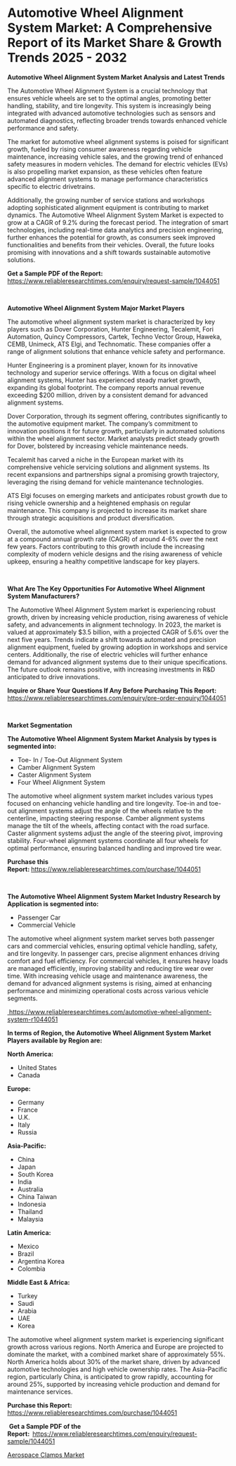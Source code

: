 <p><h1>Automotive Wheel Alignment System Market: A Comprehensive Report of its Market Share & Growth Trends 2025 - 2032</h1></p><p><strong>Automotive Wheel Alignment System Market Analysis and Latest Trends</strong></p>
<p><p>The Automotive Wheel Alignment System is a crucial technology that ensures vehicle wheels are set to the optimal angles, promoting better handling, stability, and tire longevity. This system is increasingly being integrated with advanced automotive technologies such as sensors and automated diagnostics, reflecting broader trends towards enhanced vehicle performance and safety.</p><p>The market for automotive wheel alignment systems is poised for significant growth, fueled by rising consumer awareness regarding vehicle maintenance, increasing vehicle sales, and the growing trend of enhanced safety measures in modern vehicles. The demand for electric vehicles (EVs) is also propelling market expansion, as these vehicles often feature advanced alignment systems to manage performance characteristics specific to electric drivetrains.</p><p>Additionally, the growing number of service stations and workshops adopting sophisticated alignment equipment is contributing to market dynamics. The Automotive Wheel Alignment System Market is expected to grow at a CAGR of 9.2% during the forecast period. The integration of smart technologies, including real-time data analytics and precision engineering, further enhances the potential for growth, as consumers seek improved functionalities and benefits from their vehicles. Overall, the future looks promising with innovations and a shift towards sustainable automotive solutions.</p></p>
<p><strong>Get a Sample PDF of the Report:&nbsp;</strong> <a href="https://www.reliableresearchtimes.com/enquiry/request-sample/1044051?utm_campaign=2513&utm_medium=2&utm_source=Github&utm_content=ia&utm_term=17022025&utm_id=automotive-wheel-alignment-system">https://www.reliableresearchtimes.com/enquiry/request-sample/1044051</a></p>
<p>&nbsp;</p>
<p><strong>Automotive Wheel Alignment System Major Market Players</strong></p>
<p><p>The automotive wheel alignment system market is characterized by key players such as Dover Corporation, Hunter Engineering, Tecalemit, Fori Automation, Quincy Compressors, Cartek, Techno Vector Group, Haweka, CEMB, Unimeck, ATS Elgi, and Technomatic. These companies offer a range of alignment solutions that enhance vehicle safety and performance.</p><p>Hunter Engineering is a prominent player, known for its innovative technology and superior service offerings. With a focus on digital wheel alignment systems, Hunter has experienced steady market growth, expanding its global footprint. The company reports annual revenue exceeding $200 million, driven by a consistent demand for advanced alignment systems.</p><p>Dover Corporation, through its segment offering, contributes significantly to the automotive equipment market. The company’s commitment to innovation positions it for future growth, particularly in automated solutions within the wheel alignment sector. Market analysts predict steady growth for Dover, bolstered by increasing vehicle maintenance needs.</p><p>Tecalemit has carved a niche in the European market with its comprehensive vehicle servicing solutions and alignment systems. Its recent expansions and partnerships signal a promising growth trajectory, leveraging the rising demand for vehicle maintenance technologies.</p><p>ATS Elgi focuses on emerging markets and anticipates robust growth due to rising vehicle ownership and a heightened emphasis on regular maintenance. This company is projected to increase its market share through strategic acquisitions and product diversification.</p><p>Overall, the automotive wheel alignment system market is expected to grow at a compound annual growth rate (CAGR) of around 4-6% over the next few years. Factors contributing to this growth include the increasing complexity of modern vehicle designs and the rising awareness of vehicle upkeep, ensuring a healthy competitive landscape for key players.</p></p>
<p>&nbsp;</p>
<p><strong>What Are The Key Opportunities For Automotive Wheel Alignment System Manufacturers?</strong></p>
<p><p>The Automotive Wheel Alignment System market is experiencing robust growth, driven by increasing vehicle production, rising awareness of vehicle safety, and advancements in alignment technology. In 2023, the market is valued at approximately $3.5 billion, with a projected CAGR of 5.6% over the next five years. Trends indicate a shift towards automated and precision alignment equipment, fueled by growing adoption in workshops and service centers. Additionally, the rise of electric vehicles will further enhance demand for advanced alignment systems due to their unique specifications. The future outlook remains positive, with increasing investments in R&D anticipated to drive innovations.</p></p>
<p><strong>Inquire or Share Your Questions If Any Before Purchasing This Report:</strong> <a href="https://www.reliableresearchtimes.com/enquiry/pre-order-enquiry/1044051?utm_campaign=2513&utm_medium=2&utm_source=Github&utm_content=ia&utm_term=17022025&utm_id=automotive-wheel-alignment-system">https://www.reliableresearchtimes.com/enquiry/pre-order-enquiry/1044051</a></p>
<p>&nbsp;</p>
<p><strong>Market Segmentation</strong></p>
<p><strong>The Automotive Wheel Alignment System Market Analysis by types is segmented into:</strong></p>
<p><ul><li>Toe- In / Toe-Out Alignment System</li><li>Camber Alignment System</li><li>Caster Alignment System</li><li>Four Wheel Alignment System</li></ul></p>
<p><p>The automotive wheel alignment system market includes various types focused on enhancing vehicle handling and tire longevity. Toe-in and toe-out alignment systems adjust the angle of the wheels relative to the centerline, impacting steering response. Camber alignment systems manage the tilt of the wheels, affecting contact with the road surface. Caster alignment systems adjust the angle of the steering pivot, improving stability. Four-wheel alignment systems coordinate all four wheels for optimal performance, ensuring balanced handling and improved tire wear.</p></p>
<p><strong>Purchase this Report:&nbsp;</strong><a href="https://www.reliableresearchtimes.com/purchase/1044051?utm_campaign=2513&utm_medium=2&utm_source=Github&utm_content=ia&utm_term=17022025&utm_id=automotive-wheel-alignment-system">https://www.reliableresearchtimes.com/purchase/1044051</a></p>
<p>&nbsp;</p>
<p><strong>The Automotive Wheel Alignment System Market Industry Research by Application is segmented into:</strong></p>
<p><ul><li>Passenger Car</li><li>Commercial Vehicle</li></ul></p>
<p><p>The automotive wheel alignment system market serves both passenger cars and commercial vehicles, ensuring optimal vehicle handling, safety, and tire longevity. In passenger cars, precise alignment enhances driving comfort and fuel efficiency. For commercial vehicles, it ensures heavy loads are managed efficiently, improving stability and reducing tire wear over time. With increasing vehicle usage and maintenance awareness, the demand for advanced alignment systems is rising, aimed at enhancing performance and minimizing operational costs across various vehicle segments.</p></p>
<p><a href="https://www.reliableresearchtimes.com/automotive-wheel-alignment-system-r1044051?utm_campaign=2513&utm_medium=2&utm_source=Github&utm_content=ia&utm_term=17022025&utm_id=automotive-wheel-alignment-system">&nbsp;https://www.reliableresearchtimes.com/automotive-wheel-alignment-system-r1044051</a></p>
<p><strong>In terms of Region, the Automotive Wheel Alignment System Market Players available by Region are:</strong></p>
<p>
    <p> <strong> North America: </strong>
        <ul>
            <li>United States</li>
            <li>Canada</li>
        </ul>
        </p> 
    <p> <strong> Europe: </strong>
        <ul>
            <li>Germany</li>
            <li>France</li>
            <li>U.K.</li>
            <li>Italy</li>
            <li>Russia</li>
        </ul>
        </p> 
    <p> <strong> Asia-Pacific: </strong>
        <ul>
            <li>China</li>
            <li>Japan</li>
            <li>South Korea</li>
            <li>India</li>
            <li>Australia</li>
            <li>China Taiwan</li>
            <li>Indonesia</li>
            <li>Thailand</li>
            <li>Malaysia</li>
        </ul>
        </p> 
    <p> <strong> Latin America: </strong>
        <ul>
            <li>Mexico</li>
            <li>Brazil</li>
            <li>Argentina Korea</li>
            <li>Colombia</li>
        </ul>
        </p> 
    <p> <strong> Middle East & Africa: </strong>
        <ul>
            <li>Turkey</li>
            <li>Saudi</li>
            <li>Arabia</li>
            <li>UAE</li>
            <li>Korea</li>
        </ul>
    </p>
    </p>
<p><p>The automotive wheel alignment system market is experiencing significant growth across various regions. North America and Europe are projected to dominate the market, with a combined market share of approximately 55%. North America holds about 30% of the market share, driven by advanced automotive technologies and high vehicle ownership rates. The Asia-Pacific region, particularly China, is anticipated to grow rapidly, accounting for around 25%, supported by increasing vehicle production and demand for maintenance services.</p></p>
<p><strong>Purchase this Report: </strong><a href="https://www.reliableresearchtimes.com/purchase/1044051?utm_campaign=2513&utm_medium=2&utm_source=Github&utm_content=ia&utm_term=17022025&utm_id=automotive-wheel-alignment-system">https://www.reliableresearchtimes.com/purchase/1044051</a></p>
<p>&nbsp;<strong>Get a Sample PDF of the Report:&nbsp;&nbsp;</strong><a href="https://www.reliableresearchtimes.com/enquiry/request-sample/1044051?utm_campaign=2513&utm_medium=2&utm_source=Github&utm_content=ia&utm_term=17022025&utm_id=automotive-wheel-alignment-system">https://www.reliableresearchtimes.com/enquiry/request-sample/1044051</a></p>
<p><strong></strong></p>
<p><p><a href="https://github.com/ramraomeyie/Market-Research-Report-List-1/blob/main/aerospace-clamps-market.md?utm_campaign=2513&utm_medium=2&utm_source=Github&utm_content=ia&utm_term=17022025&utm_id=automotive-wheel-alignment-system">Aerospace Clamps Market</a></p></p>